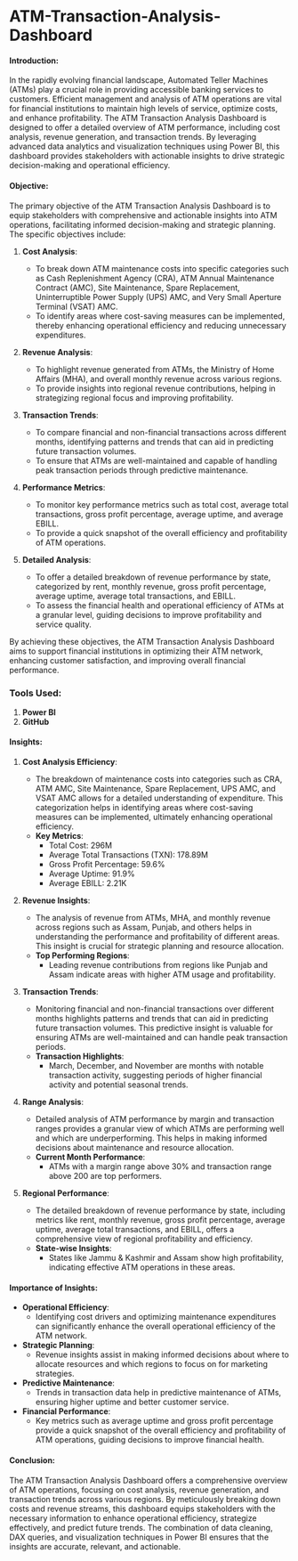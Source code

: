 # ATM-Transaction-Analysis-Dashboard

#### Introduction:
In the rapidly evolving financial landscape, Automated Teller Machines (ATMs) play a crucial role in providing accessible banking services to customers. Efficient management and analysis of ATM operations are vital for financial institutions to maintain high levels of service, optimize costs, and enhance profitability. The ATM Transaction Analysis Dashboard is designed to offer a detailed overview of ATM performance, including cost analysis, revenue generation, and transaction trends. By leveraging advanced data analytics and visualization techniques using Power BI, this dashboard provides stakeholders with actionable insights to drive strategic decision-making and operational efficiency.

#### Objective:
The primary objective of the ATM Transaction Analysis Dashboard is to equip stakeholders with comprehensive and actionable insights into ATM operations, facilitating informed decision-making and strategic planning. The specific objectives include:

1. **Cost Analysis**:
   - To break down ATM maintenance costs into specific categories such as Cash Replenishment Agency (CRA), ATM Annual Maintenance Contract (AMC), Site Maintenance, Spare Replacement, Uninterruptible Power Supply (UPS) AMC, and Very Small Aperture Terminal (VSAT) AMC.
   - To identify areas where cost-saving measures can be implemented, thereby enhancing operational efficiency and reducing unnecessary expenditures.

2. **Revenue Analysis**:
   - To highlight revenue generated from ATMs, the Ministry of Home Affairs (MHA), and overall monthly revenue across various regions.
   - To provide insights into regional revenue contributions, helping in strategizing regional focus and improving profitability.

3. **Transaction Trends**:
   - To compare financial and non-financial transactions across different months, identifying patterns and trends that can aid in predicting future transaction volumes.
   - To ensure that ATMs are well-maintained and capable of handling peak transaction periods through predictive maintenance.

4. **Performance Metrics**:
   - To monitor key performance metrics such as total cost, average total transactions, gross profit percentage, average uptime, and average EBILL.
   - To provide a quick snapshot of the overall efficiency and profitability of ATM operations.

5. **Detailed Analysis**:
   - To offer a detailed breakdown of revenue performance by state, categorized by rent, monthly revenue, gross profit percentage, average uptime, average total transactions, and EBILL.
   - To assess the financial health and operational efficiency of ATMs at a granular level, guiding decisions to improve profitability and service quality.

By achieving these objectives, the ATM Transaction Analysis Dashboard aims to support financial institutions in optimizing their ATM network, enhancing customer satisfaction, and improving overall financial performance.

### Tools Used: 
1. **Power BI**
2. **GitHub**

#### Insights:

1. **Cost Analysis Efficiency**:
   - The breakdown of maintenance costs into categories such as CRA, ATM AMC, Site Maintenance, Spare Replacement, UPS AMC, and VSAT AMC allows for a detailed understanding of expenditure. This categorization helps in identifying areas where cost-saving measures can be implemented, ultimately enhancing operational efficiency.
   - **Key Metrics**:
     - Total Cost: 296M
     - Average Total Transactions (TXN): 178.89M
     - Gross Profit Percentage: 59.6%
     - Average Uptime: 91.9%
     - Average EBILL: 2.21K

2. **Revenue Insights**:
   - The analysis of revenue from ATMs, MHA, and monthly revenue across regions such as Assam, Punjab, and others helps in understanding the performance and profitability of different areas. This insight is crucial for strategic planning and resource allocation.
   - **Top Performing Regions**:
     - Leading revenue contributions from regions like Punjab and Assam indicate areas with higher ATM usage and profitability.

3. **Transaction Trends**:
   - Monitoring financial and non-financial transactions over different months highlights patterns and trends that can aid in predicting future transaction volumes. This predictive insight is valuable for ensuring ATMs are well-maintained and can handle peak transaction periods.
   - **Transaction Highlights**:
     - March, December, and November are months with notable transaction activity, suggesting periods of higher financial activity and potential seasonal trends.

4. **Range Analysis**:
   - Detailed analysis of ATM performance by margin and transaction ranges provides a granular view of which ATMs are performing well and which are underperforming. This helps in making informed decisions about maintenance and resource allocation.
   - **Current Month Performance**:
     - ATMs with a margin range above 30% and transaction range above 200 are top performers.

5. **Regional Performance**:
   - The detailed breakdown of revenue performance by state, including metrics like rent, monthly revenue, gross profit percentage, average uptime, average total transactions, and EBILL, offers a comprehensive view of regional profitability and efficiency.
   - **State-wise Insights**:
     - States like Jammu & Kashmir and Assam show high profitability, indicating effective ATM operations in these areas.

#### Importance of Insights:

- **Operational Efficiency**:
  - Identifying cost drivers and optimizing maintenance expenditures can significantly enhance the overall operational efficiency of the ATM network.
- **Strategic Planning**:
  - Revenue insights assist in making informed decisions about where to allocate resources and which regions to focus on for marketing strategies.
- **Predictive Maintenance**:
  - Trends in transaction data help in predictive maintenance of ATMs, ensuring higher uptime and better customer service.
- **Financial Performance**:
  - Key metrics such as average uptime and gross profit percentage provide a quick snapshot of the overall efficiency and profitability of ATM operations, guiding decisions to improve financial health.

#### Conclusion:
The ATM Transaction Analysis Dashboard offers a comprehensive overview of ATM operations, focusing on cost analysis, revenue generation, and transaction trends across various regions. By meticulously breaking down costs and revenue streams, this dashboard equips stakeholders with the necessary information to enhance operational efficiency, strategize effectively, and predict future trends. The combination of data cleaning, DAX queries, and visualization techniques in Power BI ensures that the insights are accurate, relevant, and actionable.
